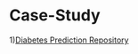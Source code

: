 # Case-Study
1)[Diabetes Prediction Repository](https://github.com/Taiseerabuilfelat/Diabites_predection)

